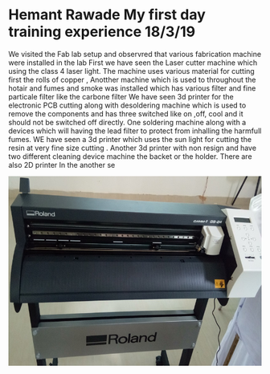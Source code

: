 # Hemant Rawade My first day training experience 18/3/19
We visited the Fab lab setup and observred that various fabrication machine were installed in the lab
First we have seen the Laser cutter machine which using the class 4 laser light.
The machine uses various material for cutting first the rolls of copper , 
Anotther machine which is used to throughout the hotair and fumes and smoke was installed which has various filter and fine particale filter like the carbone filter
We have seen 3d printer for the electronic PCB cutting along with desoldering machine which is used to remove the components and has three switched
like on ,off, cool and it should not be switched off directly.
One soldering machine along with a devices which will having the lead filter to protect from inhalling the harmfull fumes.
WE have seen a 3d printer which uses the sun light for cutting the resin at very fine size cutting .
Another 3d printer with non resign and have two different cleaning device machine the backet or the holder.
There are also 2D printer 
In the another se

![](img/Vinylcutter.jpg)